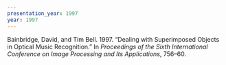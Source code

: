 ```yaml
---
presentation_year: 1997
year: 1997
---
```


Bainbridge, David, and Tim Bell. 1997. “Dealing with Superimposed Objects in Optical Music Recognition.” In <i>Proceedings of the Sixth International Conference on Image Processing and Its Applications</i>, 756–60.
